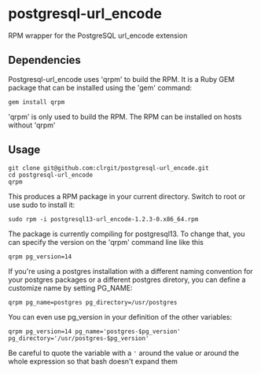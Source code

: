
postgresql-url_encode
=====================

RPM wrapper for the PostgreSQL url_encode extension

## Dependencies

Postgresql-url_encode uses 'qrpm' to build the RPM. It is a Ruby GEM package
that can be installed using the 'gem' command:

    gem install qrpm

'qrpm' is only used to build the RPM. The RPM can be installed on hosts without
'qrpm'

## Usage

    git clone git@github.com:clrgit/postgresql-url_encode.git
    cd postgresql-url_encode
    qrpm

This produces a RPM package in your current directory. Switch to root or use
sudo to install it:

    sudo rpm -i postgresql13-url_encode-1.2.3-0.x86_64.rpm

The package is currently compiling for postgresql13. To change that, you can
specify the version on the 'qrpm' command line like this

    qrpm pg_version=14

If you're using a postgres installation with a different naming convention for
your postgres packages or a different postgres diretory, you can define a customize name by setting PG_NAME:

    qrpm pg_name=postgres pg_directory=/usr/postgres

You can even use pg_version in your definition of the other variables:

    qrpm pg_version=14 pg_name='postgres-$pg_version' pg_directory='/usr/postgres-$pg_version'

Be careful to quote the variable with a `'` around the value or around the whole
expression so that bash doesn't expand them

